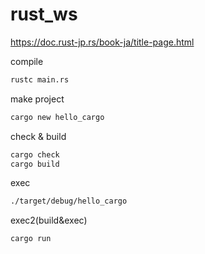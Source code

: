 # rust_ws

https://doc.rust-jp.rs/book-ja/title-page.html


compile
```bash
rustc main.rs
```

make project
```bash
cargo new hello_cargo
```
check & build
```bash
cargo check
cargo build
```
exec
```bash
./target/debug/hello_cargo
```

exec2(build&exec)
```bash
cargo run
```


